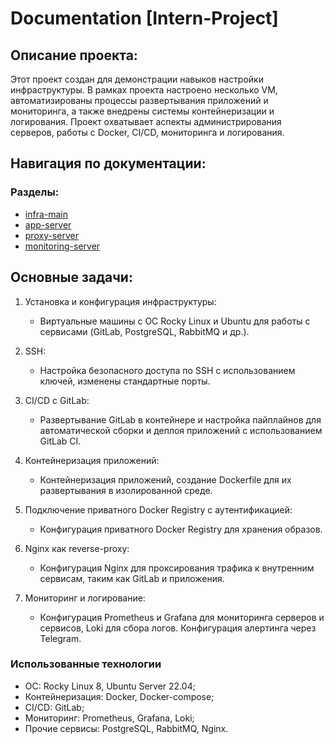 # Documentation [Intern-Project]

## Описание проекта:
Этот проект создан для демонстрации навыков настройки инфраструктуры. В рамках проекта настроено несколько VM, автоматизированы процессы развертывания приложений и мониторинга, а также внедрены системы контейнеризации и логирования. Проект охватывает аспекты администрирования серверов, работы с Docker, CI/CD, мониторинга и логирования.

## Навигация по документации:
### Разделы:
- [infra-main](infra-main/index.md)
- [app-server](app-server/index.md)
- [proxy-server](proxy-server/index.md)
- [monitoring-server](monitoring-server/index.md)

## Основные задачи:
1. Установка и конфигурация инфраструктуры:
   - Виртуальные машины с ОС Rocky Linux и Ubuntu для работы с сервисами (GitLab, PostgreSQL, RabbitMQ и др.).

2. SSH:
   - Настройка безопасного доступа по SSH с использованием ключей, изменены стандартные порты.

3. CI/CD с GitLab:
   - Развертывание GitLab в контейнере и настройка пайплайнов для автоматической сборки и деплоя приложений с использованием GitLab CI.

4. Контейнеризация приложений:
   - Контейнеризация приложений, создание Dockerfile для их развертывания в изолированной среде.

5. Подключение приватного Docker Registry с аутентификацией:
   - Конфигурация приватного Docker Registry для хранения образов.

6. Nginx как reverse-proxy:
   - Конфигурация Nginx для проксирования трафика к внутренним сервисам, таким как GitLab и приложения.

7. Мониторинг и логирование:
   - Конфигурация Prometheus и Grafana для мониторинга серверов и сервисов, Loki для сбора логов. Конфигурация алертинга через Telegram.

### Использованные технологии
- ОС: Rocky Linux 8, Ubuntu Server 22.04;
- Контейнеризация: Docker, Docker-compose;
- CI/CD: GitLab;
- Мониторинг: Prometheus, Grafana, Loki;
- Прочие сервисы: PostgreSQL, RabbitMQ, Nginx.
